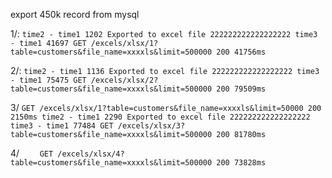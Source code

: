 export 450k record from mysql

1/:
`time2 - time1 1202
Exported to excel file 222222222222222222 time3 - time1 41697
GET /excels/xlsx/1?table=customers&file_name=xxxxls&limit=500000 200 41756ms`

2/:
`time2 - time1 1136
Exported to excel file 222222222222222222 time3 - time1 75475
GET /excels/xlsx/2?table=customers&file_name=xxxxls&limit=500000 200 79509ms`

3/
`GET /excels/xlsx/1?table=customers&file_name=xxxxls&limit=50000 200 2150ms
time2 - time1 2290
Exported to excel file 222222222222222222 time3 - time1 77484
GET /excels/xlsx/3?table=customers&file_name=xxxxls&limit=500000 200 81780ms`

4/
`    GET /excels/xlsx/4?table=customers&file_name=xxxxls&limit=500000 200 73828ms`

